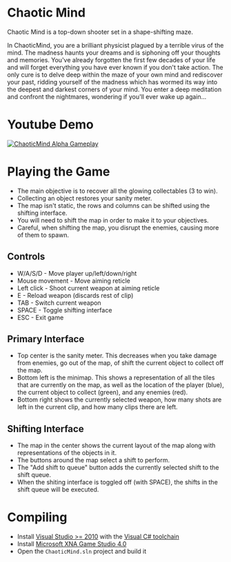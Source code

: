 ﻿Chaotic Mind
============

Chaotic Mind is a top-down shooter set in a shape-shifting maze.

In ChaoticMind, you are a brilliant physicist plagued by a terrible virus of the mind. The madness haunts your dreams and is siphoning off your thoughts and memories. You've already forgotten the first few decades of your life and will forget everything you have ever known if you don't take action. The only cure is to delve deep within the maze of your own mind and rediscover your past, ridding yourself of the madness which has wormed its way into the deepest and darkest corners of your mind. You enter a deep meditation and confront the nightmares, wondering if you'll ever wake up again...

Youtube Demo
============
[![ChaoticMind Alpha Gameplay](http://i.ytimg.com/vi/boIDvoeGzjA/0.jpg)](https://www.youtube.com/watch?v=boIDvoeGzjA)

Playing the Game
================
- The main objective is to recover all the glowing collectables (3 to win).
- Collecting an object restores your sanity meter.
- The map isn't static, the rows and columns can be shifted using the shifting interface.
- You will need to shift the map in order to make it to your objectives.
- Careful, when shifting the map, you disrupt the enemies, causing more of them to spawn.

Controls
--------
- W/A/S/D - Move player up/left/down/right
- Mouse movement - Move aiming reticle
- Left click - Shoot current weapon at aiming reticle
- E - Reload weapon (discards rest of clip)
- TAB - Switch current weapon
- SPACE - Toggle shifting interface
- ESC - Exit game

Primary Interface
-----------------
- Top center is the sanity meter. This decreases when you take damage from enemies, go out of the map, of shift the current object to collect off the map.
- Bottom left is the minimap. This shows a representation of all the tiles that are currently on the map, as well as the location of the player (blue), the current object to collect (green), and any enemies (red).
- Bottom right shows the currently selected weapon, how many shots are left in the current clip, and how many clips there are left.

Shifting Interface
------------------
- The map in the center shows the current layout of the map along with representations of the objects in it.
- The buttons around the map select a shift to perform.
- The "Add shift to queue" button adds the currently selected shift to the shift queue.
- When the shiting interface is toggled off (with SPACE), the shifts in the shift queue will be executed.

Compiling
=========
- Install [Visual Studio >= 2010](http://www.visualstudio.com/downloads/download-visual-studio-vs) with the [Visual C# toolchain](https://msdn.microsoft.com/en-us/library/kx37x362.aspx)
- Install [Microsoft XNA Game Studio 4.0](http://www.microsoft.com/en-ca/download/details.aspx?id=23714)
- Open the `ChaoticMind.sln` project and build it
